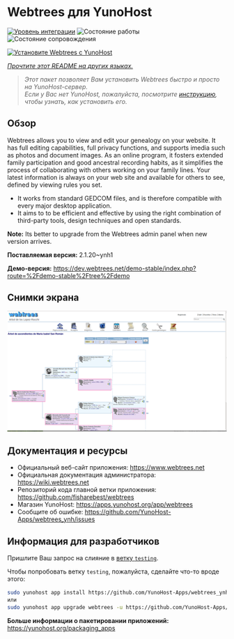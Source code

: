 <!--
Важно: этот README был автоматически сгенерирован <https://github.com/YunoHost/apps/tree/master/tools/readme_generator>
Он НЕ ДОЛЖЕН редактироваться вручную.
-->

# Webtrees для YunoHost

[![Уровень интеграции](https://dash.yunohost.org/integration/webtrees.svg)](https://ci-apps.yunohost.org/ci/apps/webtrees/) ![Состояние работы](https://ci-apps.yunohost.org/ci/badges/webtrees.status.svg) ![Состояние сопровождения](https://ci-apps.yunohost.org/ci/badges/webtrees.maintain.svg)

[![Установите Webtrees с YunoHost](https://install-app.yunohost.org/install-with-yunohost.svg)](https://install-app.yunohost.org/?app=webtrees)

*[Прочтите этот README на других языках.](./ALL_README.md)*

> *Этот пакет позволяет Вам установить Webtrees быстро и просто на YunoHost-сервер.*  
> *Если у Вас нет YunoHost, пожалуйста, посмотрите [инструкцию](https://yunohost.org/install), чтобы узнать, как установить его.*

## Обзор

Webtrees allows you to view and edit your genealogy on your website. It has full editing capabilities, full privacy functions, and supports imedia such as photos and document images. As an online program, it fosters extended family participation and good ancestral recording habits, as it simplifies the process of collaborating with others working on your family lines. Your latest information is always on your web site and available for others to see, defined by viewing rules you set.

- It works from standard GEDCOM files, and is therefore compatible with every major desktop application.
- It aims to to be efficient and effective by using the right combination of third-party tools, design techniques and open standards.

**Note:** Its better to upgrade from the Webtrees admin panel when new version arrives.


**Поставляемая версия:** 2.1.20~ynh1

**Демо-версия:** <https://dev.webtrees.net/demo-stable/index.php?route=%2Fdemo-stable%2Ftree%2Fdemo>

## Снимки экрана

![Снимок экрана Webtrees](./doc/screenshots/1200px-Webtrees.png)

## Документация и ресурсы

- Официальный веб-сайт приложения: <https://www.webtrees.net>
- Официальная документация администратора: <https://wiki.webtrees.net>
- Репозиторий кода главной ветки приложения: <https://github.com/fisharebest/webtrees>
- Магазин YunoHost: <https://apps.yunohost.org/app/webtrees>
- Сообщите об ошибке: <https://github.com/YunoHost-Apps/webtrees_ynh/issues>

## Информация для разработчиков

Пришлите Ваш запрос на слияние в [ветку `testing`](https://github.com/YunoHost-Apps/webtrees_ynh/tree/testing).

Чтобы попробовать ветку `testing`, пожалуйста, сделайте что-то вроде этого:

```bash
sudo yunohost app install https://github.com/YunoHost-Apps/webtrees_ynh/tree/testing --debug
или
sudo yunohost app upgrade webtrees -u https://github.com/YunoHost-Apps/webtrees_ynh/tree/testing --debug
```

**Больше информации о пакетировании приложений:** <https://yunohost.org/packaging_apps>
